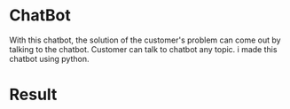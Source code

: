 # ChatBot
With this chatbot, the solution of the customer's problem can come out by talking to the chatbot. Customer can talk to chatbot any topic.
i made this chatbot using python. 

# Result
